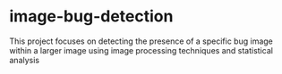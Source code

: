 # image-bug-detection
This project focuses on detecting the presence of a specific bug image within a larger image using image processing techniques and statistical analysis
